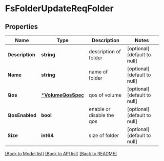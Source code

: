 # FsFolderUpdateReqFolder

## Properties
Name | Type | Description | Notes
------------ | ------------- | ------------- | -------------
**Description** | **string** | description of folder | [optional] [default to null]
**Name** | **string** | name of folder | [optional] [default to null]
**Qos** | [***VolumeQosSpec**](VolumeQosSpec.md) | qos of volume | [optional] [default to null]
**QosEnabled** | **bool** | enable or disable the qos | [optional] [default to null]
**Size** | **int64** | size of folder | [optional] [default to null]

[[Back to Model list]](../README.md#documentation-for-models) [[Back to API list]](../README.md#documentation-for-api-endpoints) [[Back to README]](../README.md)


